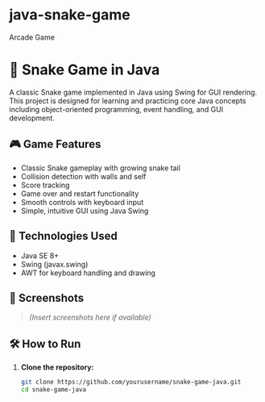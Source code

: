 # java-snake-game
Arcade Game



# 🐍 Snake Game in Java

A classic Snake game implemented in Java using Swing for GUI rendering. This project is designed for learning and practicing core Java concepts including object-oriented programming, event handling, and GUI development.

## 🎮 Game Features

- Classic Snake gameplay with growing snake tail
- Collision detection with walls and self
- Score tracking
- Game over and restart functionality
- Smooth controls with keyboard input
- Simple, intuitive GUI using Java Swing

## 🧱 Technologies Used

- Java SE 8+
- Swing (javax.swing)
- AWT for keyboard handling and drawing

## 📸 Screenshots

> *(Insert screenshots here if available)*

## 🛠️ How to Run

1. **Clone the repository:**
   ```bash
   git clone https://github.com/yourusername/snake-game-java.git
   cd snake-game-java
